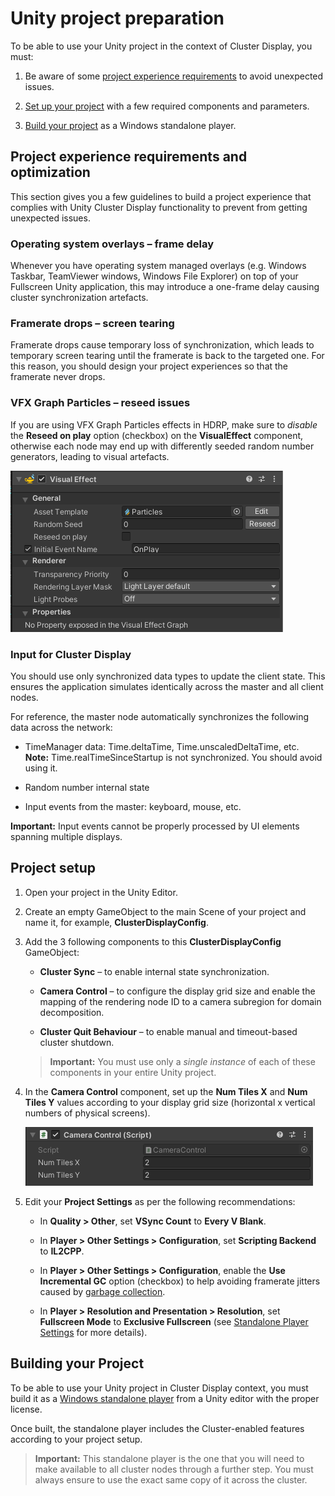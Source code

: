 # Unity project preparation

To be able to use your Unity project in the context of Cluster Display, you must:

1.  Be aware of some [project experience requirements](#project-experience-requirements-and-optimization) to avoid unexpected issues.

2.  [Set up your project](#project-setup) with a few required components and parameters.

3.  [Build your project](#building-your-project) as a Windows standalone player.

## Project experience requirements and optimization

This section gives you a few guidelines to build a project experience that complies with Unity Cluster Display functionality to prevent from getting unexpected issues.

### Operating system overlays – frame delay

Whenever you have operating system managed overlays (e.g. Windows Taskbar, TeamViewer windows, Windows File Explorer) on top of your Fullscreen Unity application, this may introduce a one-frame delay causing cluster synchronization artefacts.

### Framerate drops – screen tearing

Framerate drops cause temporary loss of synchronization, which leads to temporary screen tearing until the framerate is back to the targeted one. For this reason, you should design your project experiences so that the framerate never drops.

### VFX Graph Particles – reseed issues

If you are using VFX Graph Particles effects in HDRP, make sure to *disable* the **Reseed on play** option (checkbox) on the **VisualEffect** component, otherwise each node may end up with differently seeded random number generators, leading to visual artefacts.

![](images/component-visual-effect.png)

### Input for Cluster Display

You should use only synchronized data types to update the client state. This ensures the application simulates identically across the master and all client nodes.

For reference, the master node automatically synchronizes the following data across the network:

-   TimeManager data: Time.deltaTime, Time.unscaledDeltaTime, etc.
    <br />**Note:** Time.realTimeSinceStartup is not synchronized. You should avoid using it.

-   Random number internal state

-   Input events from the master: keyboard, mouse, etc.

**Important:** Input events cannot be properly processed by UI elements spanning multiple displays.

## Project setup

1.  Open your project in the Unity Editor.

2.  Create an empty GameObject to the main Scene of your project and name it, for example, **ClusterDisplayConfig**.

3.  Add the 3 following components to this **ClusterDisplayConfig** GameObject:

    -  **Cluster Sync** – to enable internal state synchronization.

    -  **Camera Control** – to configure the display grid size and enable the mapping of the rendering node ID to a camera subregion for domain decomposition.

    -  **Cluster Quit Behaviour** – to enable manual and timeout-based cluster shutdown.

    >**Important:** You must use only a *single instance* of each of these components in your entire Unity project.

1.  In the **Camera Control** component, set up the **Num Tiles X** and **Num Tiles Y** values according to your display grid size (horizontal x vertical numbers of physical screens).

    ![](images/component-camera-control.png)

2.  Edit your **Project Settings** as per the following recommendations:

    -  In **Quality > Other**, set **VSync Count** to **Every V Blank**.

    -  In **Player > Other Settings > Configuration**, set **Scripting Backend** to **IL2CPP**.

    -  In **Player > Other Settings > Configuration**, enable the **Use Incremental GC** option (checkbox) to help avoiding framerate jitters caused by [garbage collection](https://blogs.unity3d.com/2018/11/26/feature-preview-incremental-garbage-collection/).

    -  In **Player > Resolution and Presentation > Resolution**, set **Fullscreen Mode** to **Exclusive Fullscreen** (see [Standalone Player Settings](https://docs.unity3d.com/Manual/class-PlayerSettingsStandalone.html) for more details).

## Building your Project

To be able to use your Unity project in Cluster Display context, you must build it as a [Windows standalone player](https://docs.unity3d.com/Manual/BuildSettingsStandalone.html) from a Unity editor with the proper license.

Once built, the standalone player includes the Cluster-enabled features according to your project setup.

> **Important:** This standalone player is the one that you will need to make available to all cluster nodes through a further step. You must always ensure to use the exact same copy of it across the cluster.
